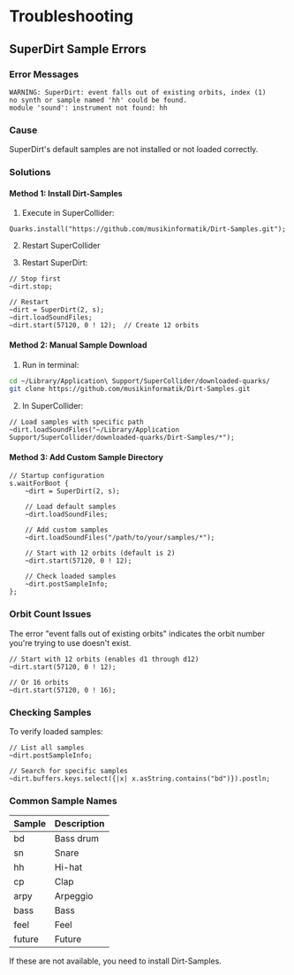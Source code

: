 # Troubleshooting

## SuperDirt Sample Errors

### Error Messages
```
WARNING: SuperDirt: event falls out of existing orbits, index (1)
no synth or sample named 'hh' could be found.
module 'sound': instrument not found: hh
```

### Cause
SuperDirt's default samples are not installed or not loaded correctly.

### Solutions

#### Method 1: Install Dirt-Samples

1. Execute in SuperCollider:
```supercollider
Quarks.install("https://github.com/musikinformatik/Dirt-Samples.git");
```

2. Restart SuperCollider

3. Restart SuperDirt:
```supercollider
// Stop first
~dirt.stop;

// Restart
~dirt = SuperDirt(2, s);
~dirt.loadSoundFiles;
~dirt.start(57120, 0 ! 12);  // Create 12 orbits
```

#### Method 2: Manual Sample Download

1. Run in terminal:
```bash
cd ~/Library/Application\ Support/SuperCollider/downloaded-quarks/
git clone https://github.com/musikinformatik/Dirt-Samples.git
```

2. In SuperCollider:
```supercollider
// Load samples with specific path
~dirt.loadSoundFiles("~/Library/Application Support/SuperCollider/downloaded-quarks/Dirt-Samples/*");
```

#### Method 3: Add Custom Sample Directory

```supercollider
// Startup configuration
s.waitForBoot {
    ~dirt = SuperDirt(2, s);
    
    // Load default samples
    ~dirt.loadSoundFiles;
    
    // Add custom samples
    ~dirt.loadSoundFiles("/path/to/your/samples/*");
    
    // Start with 12 orbits (default is 2)
    ~dirt.start(57120, 0 ! 12);
    
    // Check loaded samples
    ~dirt.postSampleInfo;
};
```

### Orbit Count Issues

The error "event falls out of existing orbits" indicates the orbit number you're trying to use doesn't exist.

```supercollider
// Start with 12 orbits (enables d1 through d12)
~dirt.start(57120, 0 ! 12);

// Or 16 orbits
~dirt.start(57120, 0 ! 16);
```

### Checking Samples

To verify loaded samples:
```supercollider
// List all samples
~dirt.postSampleInfo;

// Search for specific samples
~dirt.buffers.keys.select({|x| x.asString.contains("bd")}).postln;
```

### Common Sample Names

| Sample | Description |
|--------|-------------|
| bd | Bass drum |
| sn | Snare |
| hh | Hi-hat |
| cp | Clap |
| arpy | Arpeggio |
| bass | Bass |
| feel | Feel |
| future | Future |

If these are not available, you need to install Dirt-Samples.